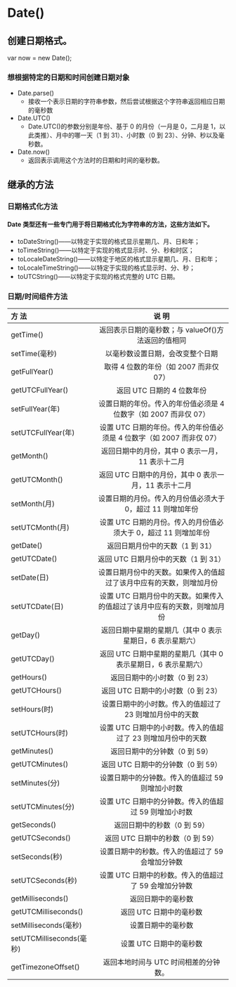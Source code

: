 # Date()

## 创建日期格式。

var now = new Date();

### 想根据特定的日期和时间创建日期对象

- Date.parse()
  - 接收一个表示日期的字符串参数，然后尝试根据这个字符串返回相应日期的毫秒数
- Date.UTC()
  - Date.UTC()的参数分别是年份、基于 0 的月份（一月是 0，二月是 1，以此类推）、月中的哪一天（1 到 31）、小时数（0 到 23）、分钟、秒以及毫秒数。
- Date.now()
  - 返回表示调用这个方法时的日期和时间的毫秒数。

## 继承的方法

### 日期格式化方法

#### Date 类型还有一些专门用于将日期格式化为字符串的方法，这些方法如下。

- toDateString()——以特定于实现的格式显示星期几、月、日和年；
- toTimeString()——以特定于实现的格式显示时、分、秒和时区；
- toLocaleDateString()——以特定于地区的格式显示星期几、月、日和年；
- toLocaleTimeString()——以特定于实现的格式显示时、分、秒；
- toUTCString()——以特定于实现的格式完整的 UTC 日期。

### 日期/时间组件方法

| 方 法                    |                                   说 明                                   |
| :----------------------- | :-----------------------------------------------------------------------: |
| getTime()                |            返回表示日期的毫秒数；与 valueOf()方法返回的值相同             |
| setTime(毫秒)            |                     以毫秒数设置日期，会改变整个日期                      |
| getFullYear()            |                  取得 4 位数的年份（如 2007 而非仅 07）                   |
| getUTCFullYear()         |                        返回 UTC 日期的 4 位数年份                         |
| setFullYear(年)          |     设置日期的年份。传入的年份值必须是 4 位数字（如 2007 而非仅 07）      |
| setUTCFullYear(年)       |   设置 UTC 日期的年份。传入的年份值必须是 4 位数字（如 2007 而非仅 07）   |
| getMonth()               |             返回日期中的月份，其中 0 表示一月，11 表示十二月              |
| getUTCMonth()            |           返回 UTC 日期中的月份，其中 0 表示一月，11 表示十二月           |
| setMonth(月)             |        设置日期的月份。传入的月份值必须大于 0，超过 11 则增加年份         |
| setUTCMonth(月)          |      设置 UTC 日期的月份。传入的月份值必须大于 0，超过 11 则增加年份      |
| getDate()                |                      返回日期月份中的天数（1 到 31）                      |
| getUTCDate()             |                   返回 UTC 日期月份中的天数（1 到 31）                    |
| setDate(日)              |   设置日期月份中的天数。如果传入的值超过了该月中应有的天数，则增加月份    |
| setUTCDate(日)           | 设置 UTC 日期月份中的天数。如果传入的值超过了该月中应有的天数，则增加月份 |
| getDay()                 |         返回日期中星期的星期几（其中 0 表示星期日，6 表示星期六）         |
| getUTCDay()              |      返回 UTC 日期中星期的星期几（其中 0 表示星期日，6 表示星期六）       |
| getHours()               |                       返回日期中的小时数（0 到 23）                       |
| getUTCHours()            |                    返回 UTC 日期中的小时数（0 到 23）                     |
| setHours(时)             |         设置日期中的小时数。传入的值超过了 23 则增加月份中的天数          |
| setUTCHours(时)          |       设置 UTC 日期中的小时数。传入的值超过了 23 则增加月份中的天数       |
| getMinutes()             |                       返回日期中的分钟数（0 到 59）                       |
| getUTCMinutes()          |                    返回 UTC 日期中的分钟数（0 到 59）                     |
| setMinutes(分)           |             设置日期中的分钟数。传入的值超过 59 则增加小时数              |
| setUTCMinutes(分)        |           设置 UTC 日期中的分钟数。传入的值超过 59 则增加小时数           |
| getSeconds()             |                        返回日期中的秒数（0 到 59）                        |
| getUTCSeconds()          |                     返回 UTC 日期中的秒数（0 到 59）                      |
| setSeconds(秒)           |             设置日期中的秒数。传入的值超过了 59 会增加分钟数              |
| setUTCSeconds(秒)        |           设置 UTC 日期中的秒数。传入的值超过了 59 会增加分钟数           |
| getMilliseconds()        |                            返回日期中的毫秒数                             |
| getUTCMilliseconds()     |                          返回 UTC 日期中的毫秒数                          |
| setMilliseconds(毫秒)    |                            设置日期中的毫秒数                             |
| setUTCMilliseconds(毫秒) |                          设置 UTC 日期中的毫秒数                          |
| getTimezoneOffset()      |                   返回本地时间与 UTC 时间相差的分钟数。                   |
